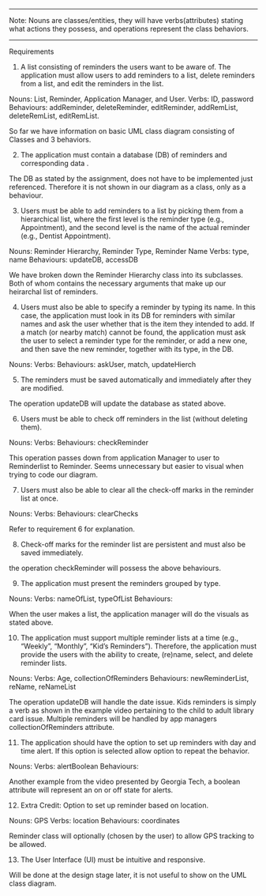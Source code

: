 
*****************************************************************************************************

Note: Nouns are classes/entities, they will have verbs(attributes) stating what actions they possess, and operations represent the class behaviors.

*****************************************************************************************************

Requirements

1. A list consisting of reminders the users want to be aware of. The application must allow users to add reminders to a list, delete reminders from a list, and edit the reminders in the list.

Nouns: List, Reminder, Application Manager, and User.
Verbs: ID, password
Behaviours: addReminder, deleteReminder, editReminder, addRemList, deleteRemList, editRemList.

So far we have information on basic UML class diagram consisting of Classes and 3 behaviors.

2. The application must contain a database (DB) of  reminders  and corresponding  data .

The DB as stated by the assignment, does not have to be implemented just referenced.  Therefore it is not shown in our diagram as a class, only as a behaviour.
  
3. Users must be able to add reminders to a list by picking them from a hierarchical list, where the first level is the reminder type (e.g., Appointment), and the second level is the name of the actual reminder (e.g., Dentist Appointment).

Nouns: Reminder Hierarchy, Reminder Type, Reminder Name
Verbs: type, name
Behaviours: updateDB, accessDB

We have broken down the Reminder Hierarchy class into its subclasses.  Both of whom contains the necessary arguments that make up our heirarchal list of reminders.

4. Users must also be able to specify a reminder by typing its name. In this case, the application must look in its DB for reminders with similar names and ask the user whether that is the item they intended to add. If a match (or nearby match) cannot be found, the application must ask the user to select a reminder type for the reminder, or add a new one, and then save the new reminder, together with its type, in the DB.

Nouns: 
Verbs: 
Behaviours: askUser, match, updateHierch

5. The reminders must be saved automatically and immediately after they are modified.

The operation updateDB will update the database as stated above.

6. Users must be able to check off reminders in the list (without deleting them).

Nouns: 
Verbs: 
Behaviours: checkReminder

This operation passes down from application Manager to user to Reminderlist to Reminder.  Seems unnecessary but easier to visual when trying to code our diagram.

7. Users must also be able to clear all the check-off marks in the reminder list at once.

Nouns: 
Verbs:
Behaviours: clearChecks

Refer to requirement 6 for explanation.

8. Check-off marks for the reminder list are persistent and must also be saved immediately.

the operation checkReminder will possess the above behaviours.

9. The application must present the reminders grouped by type.

Nouns: 
Verbs: nameOfList, typeOfList
Behaviours:

When the user makes a list, the application manager will do the visuals as stated above.  

10. The application must support multiple reminder lists at a time (e.g., “Weekly”, “Monthly”, “Kid’s Reminders”). Therefore, the application must provide the users with the ability to create, (re)name, select, and delete reminder lists.

Nouns: 
Verbs: Age, collectionOfReminders
Behaviours: newReminderList, reName, reNameList

The operation updateDB will handle the date issue. Kids reminders is simply a verb as shown in the example video pertaining to the child to adult library card issue.  Multiple reminders will be handled by app managers collectionOfReminders attribute.

11. The application should have the option to set up reminders with day and time alert. If this option is selected allow option to repeat the behavior.

Nouns: 
Verbs: alertBoolean
Behaviours:

Another example from the video presented by Georgia Tech, a boolean attribute will represent an on or off state for alerts.

12. Extra Credit:   Option to set up reminder based on location. 

Nouns: GPS
Verbs: location
Behaviours: coordinates

Reminder class will optionally (chosen by the user) to allow GPS tracking to be allowed.

13. The User Interface (UI) must be intuitive and responsive.

Will be done at the design stage later, it is not useful to show on the UML class diagram.
